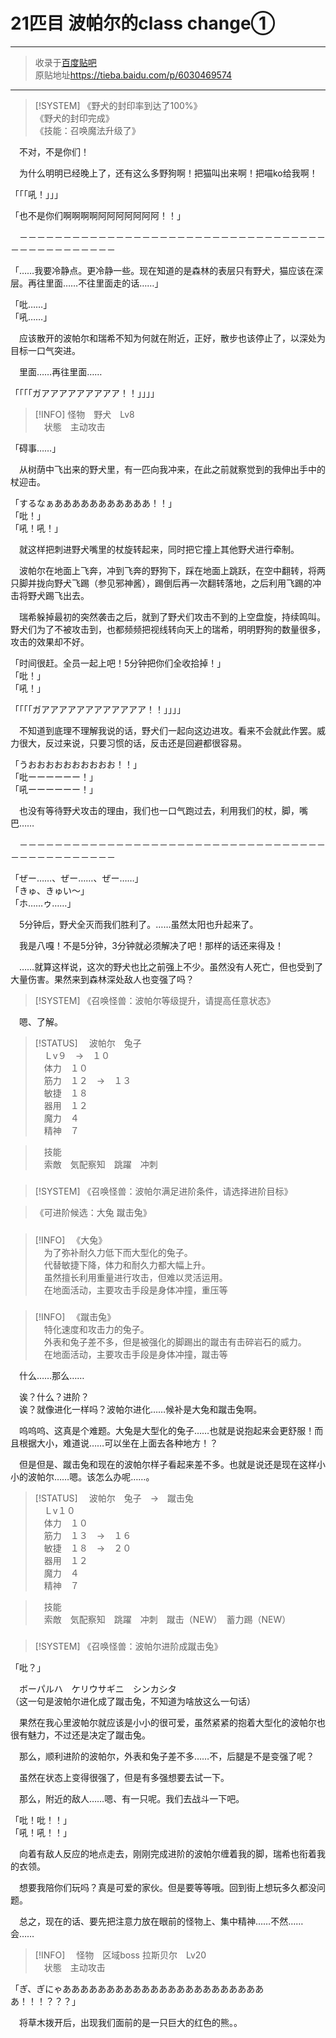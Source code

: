 # 21匹目 波帕尔的class change①

---

> 收录于[百度贴吧](https://tieba.baidu.com/f?kw=在vrmmo中当起了召唤士)    
> 原贴地址<https://tieba.baidu.com/p/6030469574>

---

> [!SYSTEM]
> 《野犬的封印率到达了100%》  
> 《野犬的封印完成》  
> 《技能：召唤魔法升级了》  

　不对，不是你们！

　为什么明明已经晚上了，还有这么多野狗啊！把猫叫出来啊！把喵ko给我啊！

「「「吼！」」」

「也不是你们啊啊啊啊阿阿阿阿阿阿阿！！」

　－－－－－－－－－－－－－－－－－－－－－－－－－－－－－－－－－－－－－－－－－－－－－－－

「……我要冷静点。更冷静一些。现在知道的是森林的表层只有野犬，猫应该在深层。再往里面……不往里面走的话……」

「吡……」  
「吼……」  

　应该散开的波帕尔和瑞希不知为何就在附近，正好，散步也该停止了，以深处为目标一口气突进。

　里面……再往里面……

「「「「ガアアアアアアアアア！！」」」」

> [!INFO]
> 怪物　野犬　Lv8  
> 　状態　主动攻击  

「碍事……」

　从树荫中飞出来的野犬里，有一匹向我冲来，在此之前就察觉到的我伸出手中的杖迎击。

「するなぁあああああああああああ！！」  
「吡！」  
「吼！吼！」  

　就这样把刺进野犬嘴里的杖旋转起来，同时把它撞上其他野犬进行牵制。

　波帕尔在地面上飞奔，冲到飞奔的野狗下，踩在地面上跳跃，在空中翻转，将两只脚并拢向野犬飞踢（参见邪神酱），踢倒后再一次翻转落地，之后利用飞踢的冲击将野犬踢飞出去。


　瑞希躲掉最初的突然袭击之后，就到了野犬们攻击不到的上空盘旋，持续鸣叫。野犬们为了不被攻击到，也都频频把视线转向天上的瑞希，明明野狗的数量很多，攻击的效果却不好。

「时间很赶。全员一起上吧！5分钟把你们全收拾掉！」  
「吡！」  
「吼！」  

「「「「ガアアアアアアアアアアアア！！」」」」

　不知道到底理不理解我说的话，野犬们一起向这边进攻。看来不会就此作罢。威力很大，反过来说，只要习惯的话，反击还是回避都很容易。

「うおおおおおおおおおお！！」  
「吡ーーーーーー！」  
「吼ーーーーーー！」  

　也没有等待野犬攻击的理由，我们也一口气跑过去，利用我们的杖，脚，嘴巴……

　－－－－－－－－－－－－－－－－－－－－－－－－－－－－－－－－－－－－－－－－－－－－－－－

「ぜー……、ぜー……、ぜー……」  
「きゅ、きゅい～」  
「ホ……ゥ……」  

　5分钟后，野犬全灭而我们胜利了。……虽然太阳也升起来了。

　我是八嘎！不是5分钟，3分钟就必须解决了吧！那样的话还来得及！

　……就算这样说，这次的野犬也比之前强上不少。虽然没有人死亡，但也受到了大量伤害。果然来到森林深处敌人也变强了吗？

> [!SYSTEM]
> 《召唤怪兽：波帕尔等级提升，请提高任意状态》

　嗯、了解。

> [!STATUS]
>　波帕尔　兔子  
>　Ｌv９　→　１０  
>　体力　１０  
>　筋力　１２　→　１３  
>　敏捷　１８  
>　器用　１２  
>　魔力　４  
>　精神　７  

>　技能  
>　索敵　気配察知　跳躍　冲刺  

##### 

> [!SYSTEM]
> 《召唤怪兽：波帕尔满足进阶条件，请选择进阶目标》

> 《可进阶候选：大兔 蹴击兔》

##### 

> [!INFO]
> 　《大兔》  
> 　为了弥补耐久力低下而大型化的兔子。  
> 　代替敏捷下降，体力和耐久力都大幅上升。  
> 　虽然擅长利用重量进行攻击，但难以灵活运用。  
> 　在地面活动，主要攻击手段是身体冲撞，重压等  

##### 

> [!INFO]
> 　《蹴击兔》  
> 　特化速度和攻击力的兔子。  
> 　外表和兔子差不多，但是被强化的脚踢出的蹴击有击碎岩石的威力。  
> 　在地面活动，主要攻击手段是身体冲撞，蹴击等  

　什么……那么……

　诶？什么？进阶？  
　诶？就像进化一样吗？波帕尔进化……候补是大兔和蹴击兔啊。  

　呜呜呜、这真是个难题。大兔是大型化的兔子……也就是说抱起来会更舒服！而且根据大小，难道说……可以坐在上面去各种地方！？

　但是但是、蹴击兔和现在的波帕尔样子看起来差不多。也就是说还是现在这样小小的波帕尔……嗯。该怎么办呢……。


> [!STATUS]
>　波帕尔　兔子　→　蹴击兔  
>　Ｌv１０  
>　体力　１０  
>　筋力　１３　→　１６  
>　敏捷　１８　→　２０  
>　器用　１２  
>　魔力　４  
>　精神　７  

>　技能  
>　索敵　気配察知　跳躍　冲刺　蹴击（NEW）　蓄力踢（NEW）  

##### 

> [!SYSTEM]
> 《召唤怪兽：波帕尔进阶成蹴击兔》


「吡？」

　ボーパルハ　ケリウサギニ　シンカシタ  
（这一句是波帕尔进化成了蹴击兔，不知道为啥放这么一句话）

　果然在我心里波帕尔就应该是小小的很可爱，虽然紧紧的抱着大型化的波帕尔也很有魅力，不过还是决定了蹴击兔。

　那么，顺利进阶的波帕尔，外表和兔子差不多……不，后腿是不是变强了呢？


　虽然在状态上变得很强了，但是有多强想要去试一下。

　那么，附近的敌人……嗯、有一只呢。我们去战斗一下吧。

「吡！吡！！」  
「吼！吼！！」  

　向着有敌人反应的地点走去，刚刚完成进阶的波帕尔缠着我的脚，瑞希也衔着我的衣领。

　想要我陪你们玩吗？真是可爱的家伙。但是要等等哦。回到街上想玩多久都没问题。

　总之，现在的话、要先把注意力放在眼前的怪物上、集中精神……不然……会……


> [!INFO]
>　怪物　区域boss 拉斯贝尔　Lv20  
>　状態　主动攻击  


「ぎ、ぎにゃああああああああああああああああああああああああ！！！？？？」

　将草木拨开后，出现我们面前的是一只巨大的红色的熊。。
